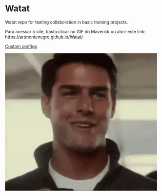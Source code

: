 # Watat

Watat repo for testing collaboration in basic training projects.

Para acessar o site, basta clicar no GIF do Maverick ou abrir este link:
<https://artmontenegro.github.io/Watat/>

[Custom configs](configs.md)

[![Maverick](mc_numbas/assets/top-gun-maverick.gif "Mav with aviators")](https://artmontenegro.github.io/Watat/)
